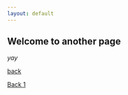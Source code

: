```yaml
---
layout: default
---
```


## Welcome to another page

_yay_

[back](../)



<a href="/veh-col-NY/index.html" class="btn">Back 1</a>

